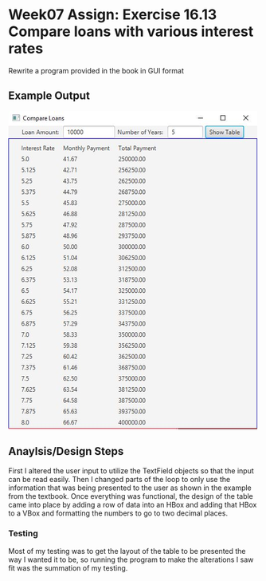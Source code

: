 # Week07 Assign: Exercise 16.13 Compare loans with various interest rates 

Rewrite a program provided in the book in GUI format

## Example Output 

![Sample Output](README.jpg)

## Anaylsis/Design Steps

First I altered the user input to utilize the TextField objects so that the input can be read easily.
Then I changed parts of the loop to only use the information that was being presented to the user as shown in the example from the textbook.
Once everything was functional, the design of the table came into place by adding a row of data into an HBox and adding that HBox to a VBox and formatting the numbers to go to two decimal places.

### Testing 
Most of my testing was to get the layout of the table to be presented the way I wanted it to be, so running the program to make the alterations I saw fit was the summation of my testing.
